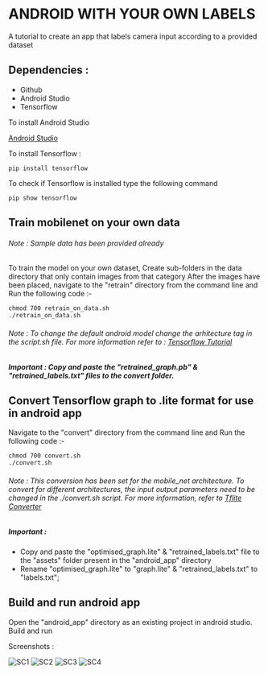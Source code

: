 # ANDROID WITH YOUR OWN LABELS

A tutorial to create an app that labels camera input according to a provided dataset

## Dependencies :
* Github
* Android Studio
* Tensorflow

To install Android Studio

[Android Studio](https://developer.android.com/studio/)


To install Tensorflow :

```
pip install tensorflow
```

To check if Tensorflow is installed type the following command

```
pip show tensorflow
```

## Train mobilenet on your own data
###### Note :  Sample data has been provided already
To train the model on your own dataset, 
Create sub-folders in the data directory that only contain images from that category
After the images have been placed, navigate to the "retrain" directory from the command line and
Run the following code :-
```
chmod 700 retrain_on_data.sh
./retrain_on_data.sh
```
###### Note :  To change the default android model change the arhitecture tag in the script.sh file. For more information refer to : [Tensorflow Tutorial](https://codelabs.developers.google.com/codelabs/tensorflow-for-poets/index.html?index=..%2F..index#3)

##### Important : Copy and paste the "retrained_graph.pb" & "retrained_labels.txt" files to the convert folder.


## Convert Tensorflow graph to .lite format for use in android app
Navigate to the "convert" directory from the command line and
Run the following code :-

```
chmod 700 convert.sh
./convert.sh
```

###### Note : This conversion has been set for the mobile_net architecture. To convert for different architectures, the input output parameters need to be changed in the ./convert.sh script. For more information, refer to [Tflite Converter](https://www.tensorflow.org/lite/convert/)

##### Important : 
* Copy and paste the "optimised_graph.lite" & "retrained_labels.txt" file to the "assets" folder present in the "android_app" directory
* Rename "optimised_graph.lite" to "graph.lite" & "retrained_labels.txt" to "labels.txt";

## Build and run android app
Open the "android_app" directory as an existing project in android studio.
Build and run

Screenshots : 

![SC1](https://github.com/eddiebarry/androidAppWithLabels/blob/master/screenshot_dent.jpeg)
![SC2](https://github.com/eddiebarry/androidAppWithLabels/blob/master/screenshot_no_damage.jpeg)
![SC3](https://github.com/eddiebarry/androidAppWithLabels/blob/master/screenshot_scratch.jpeg)
![SC4](https://github.com/eddiebarry/androidAppWithLabels/blob/master/screenshot_scratches_2.jpeg)






